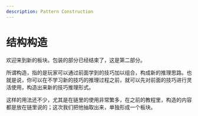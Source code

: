 ```yaml
---
description: Pattern Construction
---
```


# 结构构造

欢迎来到新的板块。包装的部分已经结束了，这是第二部分。

所谓构造，指的是玩家可以通过前面学到的技巧加以组合，构成新的推理思路。也就是说，你可以在不学习新的技巧的推理过程之前，就可以先对前面的技巧进行灵活使用，构造出来新的技巧推理形式。

这样的用法还不少，尤其是在链里的使用非常繁多，在之前的教程里，构造的内容都是放在链里说的；这次我们把他抽取出来，单独形成一个板块。
